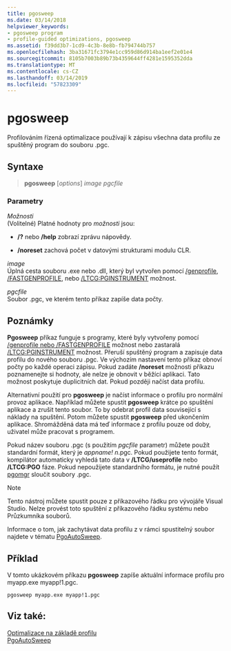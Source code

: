 ```yaml
---
title: pgosweep
ms.date: 03/14/2018
helpviewer_keywords:
- pgosweep program
- profile-guided optimizations, pgosweep
ms.assetid: f39dd3b7-1cd9-4c3b-8e8b-fb794744b757
ms.openlocfilehash: 3ba31671fc3794e1cc959d86d914ba1eef2e01e4
ms.sourcegitcommit: 8105b7003b89b73b4359644ff4281e1595352dda
ms.translationtype: MT
ms.contentlocale: cs-CZ
ms.lasthandoff: 03/14/2019
ms.locfileid: "57823309"
---
```

# <a name="pgosweep"></a>pgosweep

Profilováním řízená optimalizace používají k zápisu všechna data profilu ze spuštěný program do souboru .pgc.

## <a name="syntax"></a>Syntaxe

> **pgosweep** [*options*] *image* *pgcfile*

### <a name="parameters"></a>Parametry

*Možnosti*<br/>
(Volitelné) Platné hodnoty pro *možnosti* jsou:

- **/?** nebo **/help** zobrazí zprávu nápovědy.

- **/noreset** zachová počet v datovými strukturami modulu CLR.

*image*<br/>
Úplná cesta souboru .exe nebo .dll, který byl vytvořen pomocí [/genprofile](reference/genprofile-fastgenprofile-generate-profiling-instrumented-build.md), [/FASTGENPROFILE](reference/genprofile-fastgenprofile-generate-profiling-instrumented-build.md), nebo [/LTCG:PGINSTRUMENT](reference/ltcg-link-time-code-generation.md) možnost.

*pgcfile*<br/>
Soubor .pgc, ve kterém tento příkaz zapíše data počty.

## <a name="remarks"></a>Poznámky

**Pgosweep** příkaz funguje s programy, které byly vytvořeny pomocí [/genprofile nebo /FASTGENPROFILE](reference/genprofile-fastgenprofile-generate-profiling-instrumented-build.md) možnost nebo zastaralá [/LTCG:PGINSTRUMENT](reference/ltcg-link-time-code-generation.md) možnost. Přeruší spuštěný program a zapisuje data profilu do nového souboru .pgc. Ve výchozím nastavení tento příkaz obnoví počty po každé operaci zápisu. Pokud zadáte **/noreset** možnosti příkazu poznamenejte si hodnoty, ale nelze je obnovit v běžící aplikaci. Tato možnost poskytuje duplicitních dat. Pokud později načíst data profilu.

Alternativní použití pro **pgosweep** je načíst informace o profilu pro normální provoz aplikace. Například můžete spustit **pgosweep** krátce po spuštění aplikace a zrušit tento soubor. To by odebrat profil data související s náklady na spuštění. Potom můžete spustit **pgosweep** před ukončením aplikace. Shromážděná data má teď informace z profilu pouze od doby, uživatel může pracovat s programem.

Pokud název souboru .pgc (s použitím *pgcfile* parametr) můžete použít standardní formát, který je *appname! n*.pgc. Pokud použijete tento formát, kompilátor automaticky vyhledá tato data v **/LTCG/useprofile** nebo **/LTCG:PGO** fáze. Pokud nepoužijete standardního formátu, je nutné použít [pgomgr](pgomgr.md) sloučit soubory .pgc.

> [!NOTE]
> Tento nástroj můžete spustit pouze z příkazového řádku pro vývojáře Visual Studio. Nelze provést toto spuštění z příkazového řádku systému nebo Průzkumníka souborů.

Informace o tom, jak zachytávat data profilu z v rámci spustitelný soubor najdete v tématu [PgoAutoSweep](pgoautosweep.md).

## <a name="example"></a>Příklad

V tomto ukázkovém příkazu **pgosweep** zapíše aktuální informace profilu pro myapp.exe myapp!1.pgc.

`pgosweep myapp.exe myapp!1.pgc`

## <a name="see-also"></a>Viz také:

[Optimalizace na základě profilu](profile-guided-optimizations.md)<br/>
[PgoAutoSweep](pgoautosweep.md)<br/>
